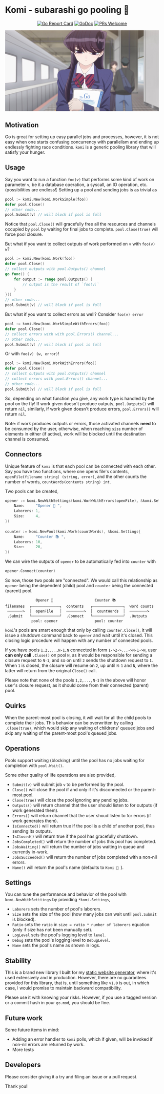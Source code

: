 # Komi - subarashi go pooling 🍡

<div id='badges' align='center'>

[![Go Report Card](https://goreportcard.com/badge/github.com/thecsw/komi)](https://goreportcard.com/report/github.com/thecsw/komi)
[![GoDoc](https://godoc.org/github.com/thecsw/komi?status.svg)](https://godoc.org/github.com/thecsw/komi)
[![PRs Welcome](https://img.shields.io/badge/PRs-welcome-brightgreen.svg?style=flat-square)](http://makeapullrequest.com)

</div>

![komi](komi.jpg)

## Motivation

Go is great for setting up easy parallel jobs and processes, however, it is not easy
when one starts confusing concurrency with parallelism and ending up endlessly fighting
race conditions. `komi` is a generic pooling library that will satisfy your hunger.

## Usage

Say you want to run a function `foo(v)` that performs some kind of work on parameter `v`,
be it a database operation, a syscall, an IO operation, etc. (possibilities are endless!)
Setting up a pool and sending jobs is as trivial as

```go
pool := komi.New(komi.WorkSimple(foo))
defer pool.Close()
// other code...
pool.Submit(v) // will block if pool is full
```

Notice that `pool.Close()` will gracefully free all the resources and channels occupied by
`pool` by waiting for final jobs to complete. `pool.Close(true)` will force pool closure.

But what if you want to collect outputs of work performed on `v` with `foo(v) w`?

```go
pool := komi.New(komi.Work(foo))
defer pool.Close()
// collect outputs with pool.Outputs() channel
go func() {
	for output := range pool.Outputs() {
		// output is the result of `foo(v)`
	}
}()
// other code...
pool.Submit(v) // will block if pool is full
```

But what if you want to collect errors as well? Consider `foo(v) error `

```go
pool := komi.New(komi.WorkSimpleWithErrors(foo))
defer pool.Close()
// collect errors with with pool.Errors() channel...
// other code...
pool.Submit(v) // will block if pool is full
```

Or with `foo(v) (w, error)`!

```go
pool := komi.New(komi.WorkWithErrors(foo))
defer pool.Close()
// collect outputs with pool.Outputs() channel
// collect errors with pool.Errors() channel...
// other code...
pool.Submit(v) // will block if pool is full
```

So, depending on what function you give, any work type is handled by the pool
on the fly! If work given doesn't produce outputs, `pool.Outputs()` will return `nil`,
similarly, if work given doesn't produce errors, `pool.Errors()` will return `nil`.

Note: if work produces outputs or errors, those activated channels **need** to be consumed
by the user, otherwise, when reaching `size` number of elements in either (if active), work
will be blocked until the destination channel is consumed.

## Connectors

Unique feature of `komi` is that each pool can be connected with each other. Say you have two
functions, where one opens file's contents, `openFile(filename string) (string, error)`,
and the other counts the number of words, `countWords(contents string) int`.

Two pools can be created,

```go
opener := komi.NewWithSettings(komi.WorkWithErrors(openFile), &komi.Settings{
	Name:     "Opener 📂 ",
	Laborers: 1,
	Size:     4,
})

counter := komi.NewPool(komi.Work(countWords), &komi.Settings{
	Name:     "Counter 📚 ",
	Laborers: 10,
	Size:     20,
})
```

We can wire the outputs of `opener` to be automatically fed into `counter` with

```go
opener.Connect(counter)
```

So now, those two pools are "connected". We would call this relationship as `opener` being
the dependent (child) pool and `counter` being the connected (parent) pool.

```
              Opener 📂                   Counter 📚
filenames  ┌─────────────┐  contents   ┌──────────────┐  word counts
 ───────>  │  openFile   │  ────────>  │  countWords  │  ────────>
 .Submit   └─────────────┘  .Connect   └──────────────┘  .Outputs
            pool: opener                 pool: counter 
```

`komi`'s pools are smart enough that only by calling `counter.Close()`, it will issue a shutdown
command back to `opener` and wait until it's closed. This closing logic procedure will happen with
any number of connected pools.

If you have pools `1,2,...,N-1,N` connected in form `1->2->...->N-1->N`, user **can only call**
`.Close()` on pool `N`, as it would be responsible for sending a closure request to `N-1`, and 
so on until `2` sends the shutdown request to `1`. When `1` is closed, the closure will resume
on `2`, up until `N-1` and `N`, where the latter will return from the original `Close()` call.

Please note that none of the pools `1,2,...,N-1` in the above will honor user's closure request,
as it should come from their connected (parent) pool.

## Quirks

When the parent-most pool is closing, it will wait for all the child pools to complete their jobs.
This behavior can be overwritten by calling `.Close(true)`, which would skip any waiting of childrens'
queued jobs and skip any waiting of the parent-most pool's queued jobs.

## Operations

Pools support waiting (blocking) until the pool has no jobs waiting for completion with `pool.Wait()`.

Some other quality of life operations are also provided,

- `Submit(v)` will submit job `v` to be performed by the pool. 
- `Close()` will close the pool if and only if it's disconnected or the parent-most pool.
- `Close(true)` will close the pool ignoring any pending jobs.
- `Outputs()` will return channel that the user should listen to for outputs (if work generated them).
- `Errors()` will return channel that the user shoud listen to for errors (if work generates them).
- `IsConnected()` will return true if the pool is a child of another pool, thus sending its outputs.
- `IsClosed()` will return true if the pool has gracefully shutdown.
- `JobsCompleted()` will return the number of jobs this pool has completed.
- `JobsWaiting()` will return the number of jobs waiting in queue and currently in-work.
- `JobsSucceeded()` will return the number of jobs completed with a non-nil errors.
- `Name()` will return the pool's name (defaults to `Komi 🍡 `).

## Settings

You can tune the performance and behavior of the pool with `komi.NewWithSetttings` by providing `*komi.Settings`,

- `Laborers` sets the number of pool's laborers.
- `Size` sets the size of the pool (how many jobs can wait until `pool.Submit` is blocked).
- `Ratio` sets the `ratio` in `size = ratio * number of laborers` equation (only if size has not been manually set).
- `LogLevel` sets the pool's logging level to `level`.
- `Debug` sets the pool's logging level to `DebugLevel`.
- `Name` sets the pool's name as shown in logs.

## Stability

This is a brand new library I built for my [static website generator](https://github.com/thecsw/darkness),
where it's used extensively and in production. However, there are no guarantees provided for this library,
that is, until something like `v1.0` is out, in which case, I would promise to maintain backward compatibility.

Please use it with knowing your risks. However, if you use a tagged version or a commit hash in your `go.mod`,
you should be fine.

## Future work

Some future items in mind:

- Adding an error handler to `komi` polls, which if given, will be invoked if non-nil errors are returned by work.
- More tests

## Developers

Please consider giving it a try and filing an issue or a pull request.

Thank you!
